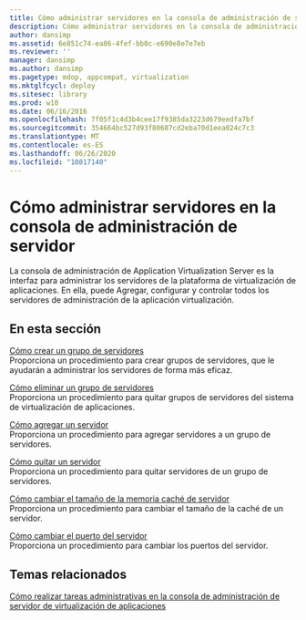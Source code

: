 ```yaml
---
title: Cómo administrar servidores en la consola de administración de servidor
description: Cómo administrar servidores en la consola de administración de servidor
author: dansimp
ms.assetid: 6e851c74-ea86-4fef-bb0c-e690e8e7e7eb
ms.reviewer: ''
manager: dansimp
ms.author: dansimp
ms.pagetype: mdop, appcompat, virtualization
ms.mktglfcycl: deploy
ms.sitesec: library
ms.prod: w10
ms.date: 06/16/2016
ms.openlocfilehash: 7f05f1c4d3b4cee17f9385da3223d679eedfa7bf
ms.sourcegitcommit: 354664bc527d93f80687cd2eba70d1eea024c7c3
ms.translationtype: MT
ms.contentlocale: es-ES
ms.lasthandoff: 06/26/2020
ms.locfileid: "10817140"
---
```

# Cómo administrar servidores en la consola de administración de servidor


La consola de administración de Application Virtualization Server es la interfaz para administrar los servidores de la plataforma de virtualización de aplicaciones. En ella, puede Agregar, configurar y controlar todos los servidores de administración de la aplicación virtualización.

## En esta sección


<a href="" id="how-to-create-a-server-group"></a>[Cómo crear un grupo de servidores](how-to-create-a-server-group.md)  
Proporciona un procedimiento para crear grupos de servidores, que le ayudarán a administrar los servidores de forma más eficaz.

<a href="" id="how-to-remove-a-server-group"></a>[Cómo eliminar un grupo de servidores](how-to-remove-a-server-group.md)  
Proporciona un procedimiento para quitar grupos de servidores del sistema de virtualización de aplicaciones.

<a href="" id="how-to-add-a-server"></a>[Cómo agregar un servidor](how-to-add-a-server.md)  
Proporciona un procedimiento para agregar servidores a un grupo de servidores.

<a href="" id="how-to-remove-a-server"></a>[Cómo quitar un servidor](how-to-remove-a-server.md)  
Proporciona un procedimiento para quitar servidores de un grupo de servidores.

<a href="" id="how-to-change-the-server-cache-size"></a>[Cómo cambiar el tamaño de la memoria caché de servidor](how-to-change-the-server-cache-size.md)  
Proporciona un procedimiento para cambiar el tamaño de la caché de un servidor.

<a href="" id="how-to-change-the-server-port"></a>[Cómo cambiar el puerto del servidor](how-to-change-the-server-port.md)  
Proporciona un procedimiento para cambiar los puertos del servidor.

## Temas relacionados


[Cómo realizar tareas administrativas en la consola de administración de servidor de virtualización de aplicaciones](how-to-perform-administrative-tasks-in-the-application-virtualization-server-management-console.md)

 

 





